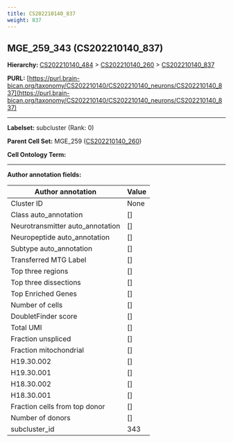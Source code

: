 ```yaml
---
title: CS202210140_837
weight: 837
---
```

## MGE_259_343 (CS202210140_837)
<b>Hierarchy: </b>
[CS202210140_484](../CS202210140_484) >
[CS202210140_260](../CS202210140_260) >
[CS202210140_837](../CS202210140_837)

**PURL:** [https://purl.brain-bican.org/taxonomy/CS202210140/CS202210140_neurons/CS202210140_837](https://purl.brain-bican.org/taxonomy/CS202210140/CS202210140_neurons/CS202210140_837)

---


**Labelset:** subcluster (Rank: 0)

**Parent Cell Set:** MGE_259 ([CS202210140_260](../CS202210140_260))



**Cell Ontology Term:** 

[MARKER GENES.]: #


---

[TRANSFERRED ANNOTATIONS.]: #


[AUTHOR ANNOTATION FIELDS.]: #


**Author annotation fields:**

| Author annotation | Value |
|-------------------|-------|
|Cluster ID|None|
|Class auto_annotation|[]|
|Neurotransmitter auto_annotation|[]|
|Neuropeptide auto_annotation|[]|
|Subtype auto_annotation|[]|
|Transferred MTG Label|[]|
|Top three regions|[]|
|Top three dissections|[]|
|Top Enriched Genes|[]|
|Number of cells|[]|
|DoubletFinder score|[]|
|Total UMI|[]|
|Fraction unspliced|[]|
|Fraction mitochondrial|[]|
|H19.30.002|[]|
|H19.30.001|[]|
|H18.30.002|[]|
|H18.30.001|[]|
|Fraction cells from top donor|[]|
|Number of donors|[]|
|subcluster_id|343|
